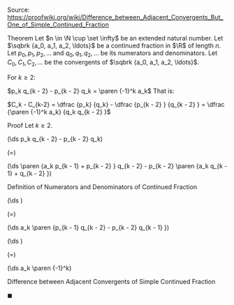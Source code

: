 # 

Source: https://proofwiki.org/wiki/Difference_between_Adjacent_Convergents_But_One_of_Simple_Continued_Fraction

Theorem
Let $n \in \N \cup \set \infty$ be an extended natural number.
Let $\sqbrk {a_0, a_1, a_2, \ldots}$ be a continued fraction in $\R$ of length $n$.
Let $p_0, p_1, p_2, \ldots$ and $q_0, q_1, q_2, \ldots$ be its numerators and denominators.
Let $C_0, C_1, C_2, \ldots$ be the convergents of $\sqbrk {a_0, a_1, a_2, \ldots}$.

For $k \ge 2$:

$p_k q_{k - 2} - p_{k - 2} q_k = \paren {-1}^k a_k$
That is:

$C_k - C_{k-2} = \dfrac {p_k} {q_k} - \dfrac {p_{k - 2} } {q_{k - 2} } = \dfrac {\paren {-1}^k a_k} {q_k q_{k - 2} }$


Proof
Let $k \ge 2$.














\(\ds p_k q_{k - 2} - p_{k - 2} q_k\)

\(=\)







\(\ds \paren {a_k p_{k - 1} + p_{k - 2} } q_{k - 2} - p_{k - 2} \paren {a_k q_{k - 1} + q_{k - 2} }\)





Definition of Numerators and Denominators of Continued Fraction














\(\ds \)

\(=\)







\(\ds a_k \paren {p_{k - 1} q_{k - 2} - p_{k - 2} q_{k - 1} }\)




















\(\ds \)

\(=\)







\(\ds a_k \paren {-1}^k\)





Difference between Adjacent Convergents of Simple Continued Fraction



$\blacksquare$





